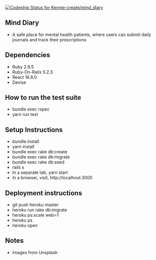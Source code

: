 [![Codeship Status for Kennie-create/mind_diary](https://app.codeship.com/projects/5245fbc0-2e74-0138-91f9-56b7d5cdb6a3/status?branch=master)](https://app.codeship.com/projects/384898)

## Mind Diary
* A safe place for mental health patients, where users can submit daily journals and track their prescriptions

## Dependencies
* Ruby 2.6.5
* Ruby-On-Rails 5.2.3
* React 16.8.0
* Devise

## How to run the test suite
* bundle exec rspec
* yarn run test

## Setup Instructions
* bundle install
* yarn install
* bundle exec rake db:create
* bundle exec rake db:migrate
* bundle exec rake db:seed
* rails s
* In a separate tab, yarn start
* In a browser, visit, http://localhost:3000

## Deployment instructions
* git push heroku master
* heroku run rake db:migrate
* heroku ps:scale web=1
* heroku ps
* heroku open

## Notes
* Images from Unsplash

